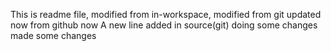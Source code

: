 This is readme file, modified from in-workspace, modified from git updated now from github now
A new line added in source(git)
doing some changes made some changes 